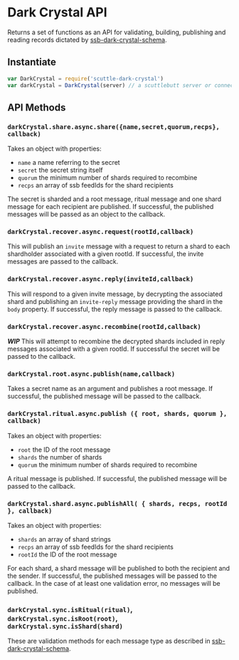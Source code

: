# Dark Crystal API

Returns a set of functions as an API for validating, building, publishing and reading records dictated by [ssb-dark-crystal-schema](https://github.com/blockades/dark-crystal').

## Instantiate

```js
var DarkCrystal = require('scuttle-dark-crystal')
var darkCrystal = DarkCrystal(server) // a scuttlebutt server or connection to one
```

## API Methods

### `darkCrystal.share.async.share({name,secret,quorum,recps}, callback)`

Takes an object with properties:
- `name` a name referring to the secret
- `secret` the secret string itself
- `quorum` the minimum number of shards required to recombine
- `recps` an array of ssb feedIds for the shard recipients

The secret is sharded and a root message, ritual message and one shard message for each recipient are published.  If successful, the published messages will be passed as an object to the callback.

### `darkCrystal.recover.async.request(rootId,callback)`

This will publish an `invite` message with a request to return a shard to each shardholder associated with a given rootId.  If successful, the invite messages are passed to the callback.

### `darkCrystal.recover.async.reply(inviteId,callback)`

This will respond to a given invite message, by decrypting the associated shard and publishing an `invite-reply` message providing the shard in the `body` property.  If successful, the reply message is passed to the callback.

### `darkCrystal.recover.async.recombine(rootId,callback)`

***WIP***
This will attempt to recombine the decrypted shards included in reply messages associated with a given rootId.  If successful the secret will be passed to the callback.

### `darkCrystal.root.async.publish(name,callback)`

Takes a secret name as an argument and publishes a root message.  If successful, the published message will be passed to the callback.

### `darkCrystal.ritual.async.publish ({ root, shards, quorum }, callback)`
Takes an object with properties:

- `root` the ID of the root message
- `shards` the number of shards
- `quorum` the minimum number of shards required to recombine

A ritual message is published.  If successful, the published message will be passed to the callback.

### `darkCrystal.shard.async.publishAll( { shards, recps, rootId }, callback)`

Takes an object with properties:

- `shards` an array of shard strings
- `recps` an array of ssb feedIds for the shard recipients
- `rootId` the ID of the root message

For each shard, a shard message will be published to both the recipient and the sender.  If successful, the published messages will be passed to the callback.  In the case of at least one validation error, no messages will be published.

### `darkCrystal.sync.isRitual(ritual)`, `darkCrystal.sync.isRoot(root)`, `darkCrystal.sync.isShard(shard)`

These are validation methods for each message type as described in [ssb-dark-crystal-schema](https://github.com/blockades/dark-crystal').

